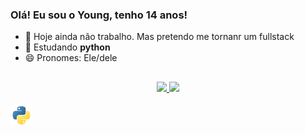 ### Olá! Eu sou o Young, tenho 14 anos!
- 🔭 Hoje ainda não trabalho. Mas pretendo me tornanr um fullstack
- 🌱 Estudando **python**
- 😄 Pronomes: Ele/dele
##
<div align="center">
  <a href="https://github.com/DennerFernandes">
  <img height="170em" src="https://github-readme-stats.vercel.app/api?username=Young&show_icons=true&theme=dark&include_all_commits=true&count_private=true"/>
  <img height="170em" src="https://github-readme-stats.vercel.app/api/top-langs/?username=Young&layout=compact&langs_count=7&theme=dark"/>
</div>
  
  
 <div style="display: inline_block"><br>
  <img align="center" alt="Denner-Python" height="35" width="35" src="https://raw.githubusercontent.com/devicons/devicon/master/icons/python/python-original.svg">
  </div>
  
  ##

